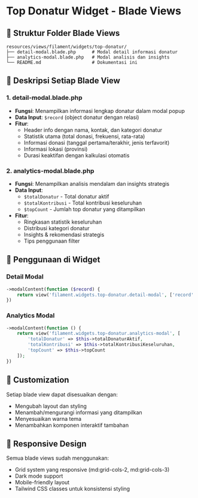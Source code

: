 # Top Donatur Widget - Blade Views

## 📁 Struktur Folder Blade Views

```
resources/views/filament/widgets/top-donatur/
├── detail-modal.blade.php      # Modal detail informasi donatur
├── analytics-modal.blade.php   # Modal analisis dan insights
└── README.md                   # Dokumentasi ini
```

## 🎯 Deskripsi Setiap Blade View

### 1. **detail-modal.blade.php**
- **Fungsi**: Menampilkan informasi lengkap donatur dalam modal popup
- **Data Input**: `$record` (object donatur dengan relasi)
- **Fitur**:
  - Header info dengan nama, kontak, dan kategori donatur
  - Statistik utama (total donasi, frekuensi, rata-rata)
  - Informasi donasi (tanggal pertama/terakhir, jenis terfavorit)
  - Informasi lokasi (provinsi)
  - Durasi keaktifan dengan kalkulasi otomatis

### 2. **analytics-modal.blade.php**
- **Fungsi**: Menampilkan analisis mendalam dan insights strategis
- **Data Input**: 
  - `$totalDonatur` - Total donatur aktif
  - `$totalKontribusi` - Total kontribusi keseluruhan
  - `$topCount` - Jumlah top donatur yang ditampilkan
- **Fitur**:
  - Ringkasan statistik keseluruhan
  - Distribusi kategori donatur
  - Insights & rekomendasi strategis
  - Tips penggunaan filter

## 🔧 Penggunaan di Widget

### Detail Modal
```php
->modalContent(function ($record) {
    return view('filament.widgets.top-donatur.detail-modal', ['record' => $record]);
})
```

### Analytics Modal
```php
->modalContent(function () {
    return view('filament.widgets.top-donatur.analytics-modal', [
        'totalDonatur' => $this->totalDonaturAktif,
        'totalKontribusi' => $this->totalKontribusiKeseluruhan,
        'topCount' => $this->topCount
    ]);
})
```

## 🎨 Customization

Setiap blade view dapat disesuaikan dengan:
- Mengubah layout dan styling
- Menambah/mengurangi informasi yang ditampilkan
- Menyesuaikan warna tema
- Menambahkan komponen interaktif tambahan

## 📱 Responsive Design

Semua blade views sudah menggunakan:
- Grid system yang responsive (md:grid-cols-2, md:grid-cols-3)
- Dark mode support
- Mobile-friendly layout
- Tailwind CSS classes untuk konsistensi styling
